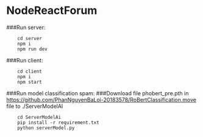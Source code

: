 ﻿# NodeReactForum

###Run server:

```
    cd server
    npm i
    npm run dev
```

###Run client:

```
    cd client
    npm i
    npm start
```

###Run model classification spam:
###Download file phobert_pre.pth in https://github.com/PhanNguyenBaLoi-20183578/RoBertClassification,move file to ./ServerModelAI
```
    cd ServerModelAi
    pip install -r requirement.txt
    python serverModel.py
```

